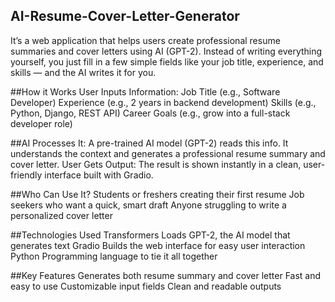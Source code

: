 ## AI-Resume-Cover-Letter-Generator
It’s a web application that helps users create professional resume summaries and cover letters using AI (GPT-2). Instead of writing everything yourself, you just fill in a few simple fields like your job title, experience, and skills — and the AI writes it for you.

##How it Works
User Inputs Information:
Job Title (e.g., Software Developer)
Experience (e.g., 2 years in backend development)
Skills (e.g., Python, Django, REST API)
Career Goals (e.g., grow into a full-stack developer role)

##AI Processes It:
A pre-trained AI model (GPT-2) reads this info.
It understands the context and generates a professional resume summary and cover letter.
User Gets Output:
The result is shown instantly in a clean, user-friendly interface built with Gradio.

##Who Can Use It?
Students or freshers creating their first resume
Job seekers who want a quick, smart draft
Anyone struggling to write a personalized cover letter

##Technologies Used
Transformers	Loads GPT-2, the AI model that generates text
Gradio	Builds the web interface for easy user interaction
Python	Programming language to tie it all together

##Key Features
Generates both resume summary and cover letter
Fast and easy to use
Customizable input fields
Clean and readable outputs

